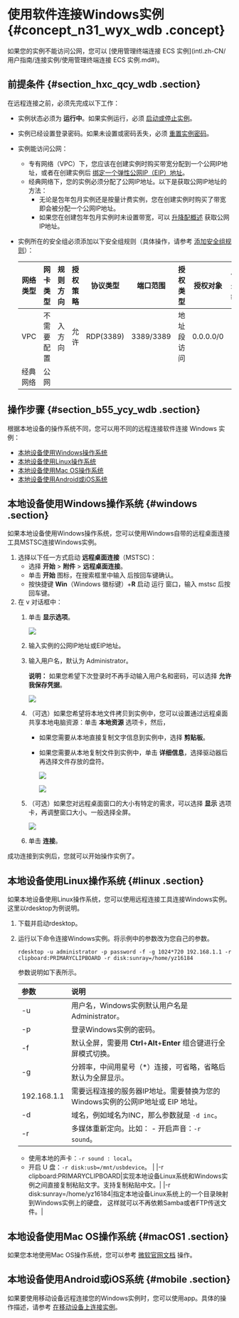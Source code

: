 # 使用软件连接Windows实例 {#concept_n31_wyx_wdb .concept}

如果您的实例不能访问公网，您可以 [使用管理终端连接 ECS 实例](intl.zh-CN/用户指南/连接实例/使用管理终端连接 ECS 实例.md#)。

## 前提条件 {#section_hxc_qcy_wdb .section}

在远程连接之前，必须先完成以下工作：

-   实例状态必须为 **运行中**。如果实例运行，必须 [启动或停止实例](intl.zh-CN/用户指南/实例/启动或停止实例.md#)。
-   实例已经设置登录密码。如果未设置或密码丢失，必须 [重置实例密码](intl.zh-CN/用户指南/实例/重置实例密码.md#)。
-   实例能访问公网：
    -   专有网络（VPC）下，您应该在创建实例时购买带宽分配到一个公网IP地址，或者在创建实例后 [绑定一个弹性公网IP（EIP）地址](https://www.alibabacloud.com/help/doc-detail/27714.htm)。
    -   经典网络下，您的实例必须分配了公网IP地址。以下是获取公网IP地址的方法：
        -   无论是包年包月实例还是按量计费实例，您在创建实例时购买了带宽即会被分配一个公网IP地址。
        -   如果您在创建包年包月实例时未设置带宽，可以 [升降配概述](intl.zh-CN/用户指南/实例/升降配/升降配概述.md#) 获取公网IP地址。
-   实例所在的安全组必须添加以下安全组规则（具体操作，请参考 [添加安全组规则](intl.zh-CN/用户指南/安全组/添加安全组规则.md#)）：

    |网络类型|网卡类型|规则方向|授权策略|协议类型|端口范围|授权类型|授权对象|优先级|
    |----|----|----|----|----|----|----|----|---|
    |VPC|不需要配置|入方向|允许|RDP\(3389\)|3389/3389|地址段访问|0.0.0.0/0|1|
    |经典网络|公网|


## 操作步骤 {#section_b55_ycy_wdb .section}

根据本地设备的操作系统不同，您可以用不同的远程连接软件连接 Windows 实例：

-   [本地设备使用Windows操作系统](#windows)
-   [本地设备使用Linux操作系统](#linux)
-   [本地设备使用Mac OS操作系统](#macOS1)
-   [本地设备使用Android或iOS系统](#mobile)

## 本地设备使用Windows操作系统 {#windows .section}

如果本地设备使用Windows操作系统，您可以使用Windows自带的远程桌面连接工具MSTSC连接Windows实例。

1.  选择以下任一方式启动 **远程桌面连接**（MSTSC\)：
    -   选择 **开始** \> **附件** \> **远程桌面连接**。
    -   单击 **开始** 图标，在搜索框里中输入 后按回车键确认。
    -   按快捷键 **Win**（Windows 徽标键）+**R** 启动 运行 窗口，输入 mstsc 后按回车键。
2.  在 v 对话框中：
    1.  单击 **显示选项**。

        ![](http://static-aliyun-doc.oss-cn-hangzhou.aliyuncs.com/assets/img/9622/5258_zh-CN.png)

    2.  输入实例的公网IP地址或EIP地址。
    3.  输入用户名，默认为 Administrator。

        **说明：** 如果您希望下次登录时不再手动输入用户名和密码，可以选择 **允许我保存凭据**。

        ![](http://static-aliyun-doc.oss-cn-hangzhou.aliyuncs.com/assets/img/9622/5259_zh-CN.png)

    4.  （可选）如果您希望将本地文件拷贝到实例中，您可以设置通过远程桌面共享本地电脑资源：单击 **本地资源** 选项卡，然后，
        -   如果您需要从本地直接复制文字信息到实例中，选择 **剪贴板**。
        -   如果您需要从本地复制文件到实例中，单击 **详细信息**，选择驱动器后再选择文件存放的盘符。

            ![](http://static-aliyun-doc.oss-cn-hangzhou.aliyuncs.com/assets/img/9622/5260_zh-CN.png)

            ![](http://static-aliyun-doc.oss-cn-hangzhou.aliyuncs.com/assets/img/9622/5261_zh-CN.png)

    5.  （可选）如果您对远程桌面窗口的大小有特定的需求，可以选择 **显示** 选项卡，再调整窗口大小。一般选择全屏。

        ![](http://static-aliyun-doc.oss-cn-hangzhou.aliyuncs.com/assets/img/9622/5262_zh-CN.png)

    6.  单击 **连接**。

成功连接到实例后，您就可以开始操作实例了。

## 本地设备使用Linux操作系统 {#linux .section}

如果本地设备使用Linux操作系统，您可以使用远程连接工具连接Windows实例。这里以rdesktop为例说明。

1.  下载并启动rdesktop。
2.  运行以下命令连接Windows实例。将示例中的参数改为您自己的参数。

    ```
    rdesktop -u administrator -p password -f -g 1024*720 192.168.1.1 -r clipboard:PRIMARYCLIPBOARD -r disk:sunray=/home/yz16184
    ```

    参数说明如下表所示。

    |参数|说明|
    |:-|:-|
    |-u|用户名，Windows实例默认用户名是Administrator。|
    |-p|登录Windows实例的密码。|
    |-f|默认全屏，需要用 **Ctrl**+**Alt**+**Enter** 组合键进行全屏模式切换。|
    |-g|分辨率，中间用星号（\*）连接，可省略，省略后默认为全屏显示。|
    |192.168.1.1|需要远程连接的服务器IP地址。需要替换为您的Windows实例的公网IP地址或 EIP 地址。|
    |-d|域名，例如域名为INC，那么参数就是 `-d inc`。|
    |-r|多媒体重新定向。比如：    -   开启声音：`-r sound`。
    -   使用本地的声卡：`-r sound : local`。
    -   开启 U 盘：`-r disk:usb=/mnt/usbdevice`。
|
    |-r clipboard:PRIMARYCLIPBOARD|实现本地设备Linux系统和Windows实例之间直接复制粘贴文字。支持复制粘贴中文。|
    |-r disk:sunray=/home/yz16184|指定本地设备Linux系统上的一个目录映射到Windows实例上的硬盘， 这样就可以不再依赖Samba或者FTP传送文件。|


## 本地设备使用Mac OS操作系统 {#macOS1 .section}

如果您本地使用Mac OS操作系统，您可以参考 [微软官网文档](https://docs.microsoft.com/zh-cn/windows-server/remote/remote-desktop-services/clients/remote-desktop-mac) 操作。

## 本地设备使用Android或iOS系统 {#mobile .section}

如果要使用移动设备远程连接您的Windows实例时，您可以使用app。具体的操作描述，请参考 [在移动设备上连接实例](intl.zh-CN/用户指南/连接实例/在移动设备上连接实例.md#)。

